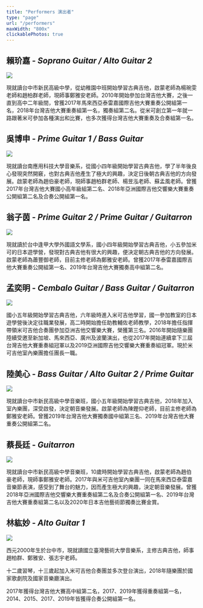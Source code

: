 ```yaml
---
title: "Performers 演出者"
type: "page"
url: "/performers"
maxWidth: "800x"
clickablePhotos: true
---
```

## 賴玠嘉 - *Soprano Guitar / Alto Guitar 2*

![](./賴玠嘉.jpg)

現就讀台中市新民高級中學，從幼稚園中班開始學習古典吉他，啟蒙老師為楊琬雯老師和趙柏群老師，現師事鄭雅安老師。2010年開始參加台灣吉他大賽，之後一直到高中二年級間，曾獲2017年馬來西亞泰雷嘉國際吉他大賽重奏公開組第一名，2018年台灣吉他大賽重奏組第一名，獨奏組第二名。從米可創立第一年就一路跟著米可參加各種演出和比賽，也多次獲得台灣吉他大賽重奏及合奏組第一名。

## 吳博申 - *Prime Guitar 1 / Bass Guitar*

![](./吳博申.jpg)

現就讀台南應用科技大學音樂系，從國小四年級開始學習古典吉他，學了半年後良心發現突然開竅，也對古典吉他產生了極大的興趣，決定日後朝古典吉他的方向發展。啟蒙老師為趙伯豪老師，現師事趙柏群老師、楊昱泓老師、蘇孟風老師。曾獲2017年台灣吉他大賽國小高年級組第二名、2018年亞洲國際吉他交響樂大賽重奏公開組第二名及合奏公開組第一名。

## 翁子茵 - *Prime Guitar 2 / Prime Guitar / Guitarron*

![](./翁子茵.jpg)

現就讀於台中逢甲大學外國語文學系，國小四年級開始學習古典吉他，小五參加米可的日本遊學營，發現對古典吉他有很大的興趣，便決定朝古典吉他的方向發展。啟蒙老師為蕭豐御老師，目前主修老師為鄭雅安老師。曾獲2017年泰雷嘉國際吉他大賽重奏公開組第一名、2019年台灣吉他大賽獨奏高中組第二名。

## 孟奕明 - *Cembalo Guitar / Bass Guitar / Guitarron*

![](./孟奕明.jpg)

國小五年級開始學習古典吉他，六年級時進入米可吉他學習，國一參加教室的日本遊學營後決定往職業發展，高二時開始擔任助教輔佐老師教學，2018年擔任指揮帶領米可吉他合奏團參加亞洲吉他交響樂大賽，榮獲第三名。2016年開始隨樂團陸續受邀至新加坡、馬來西亞、廣州及波蘭演出，也從2017年開始連續拿下三屆台灣吉他大賽重奏組冠軍以及2019亞洲國際吉他交響樂大賽重奏組冠軍。現於米可吉他室內樂團擔任團長一職。

## 陸美心 - *Bass Guitar / Alto Guitar 2 / Prime Guitar*

![](./陸美心.jpg)

現就讀台中市新民高級中學音樂班，國小五年級開始學習古典吉他，2018年加入室內樂團，深受啟發，決定朝音樂發展。啟蒙老師為陳鏗仰老師，目前主修老師為鄭雅安老師。曾獲2019年台灣吉他大賽獨奏國中組第三名、2019年台灣吉他大賽重奏公開組第二名。

## 蔡長廷 - *Guitarron*

![](./蔡長廷.jpg)

現就讀台中市新民高級中學音樂班，10歲時開始學習古典吉他，啟蒙老師為趙伯豪老師，現師事鄭雅安老師。2017年與米可吉他室內樂團一同在馬來西亞泰雷嘉音樂節表演，感受到了舞台的魅力，因而產生極大的興趣，決定朝音樂發展。曾獲2018年亞洲國際吉他交響樂大賽重奏組第二名及合奏公開組第一名、2019年台灣吉他大賽重奏組第二名以及2020年日本吉他藝術節獨奏比賽金賞。


## 林紘妙 - *Alto Guitar 1*

![](./andrea.jpg)

西元2000年生於台中市，現就讀國立臺灣藝術大學音樂系，主修古典吉他，師事趙柏群、鄭雅安、張志宇老師。

十二歲習琴，十三歲起加入米可吉他合奏團並多次登台演出，2018年隨樂團於國家歌劇院及國家音樂廳演出。

2017年獲得台灣吉他大賽高中組第二名，2017、2019年獲得重奏組第一名，2014、2015、2017、2019年皆獲得合奏公開組第一名。